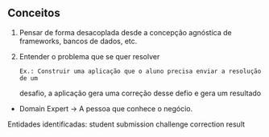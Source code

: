 ## Conceitos

1.  Pensar de forma desacoplada desde a concepção agnóstica de frameworks,
    bancos de dados, etc.

2.  Entender o problema que se quer resolver

        Ex.: Construir uma aplicação que o aluno precisa enviar a resolução de um

    desafio, a aplicação gera uma correção desse defio e gera um resultado

- Domain Expert -> A pessoa que conhece o negócio.

Entidades identificadas:
student
submission
challenge
correction
result
